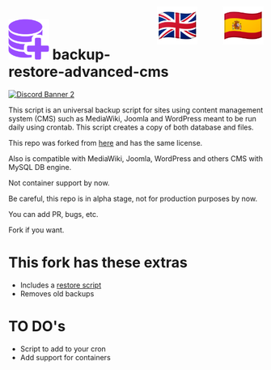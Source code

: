 <a href="https://github.com/techshareroom/backup-restore-advanced-cms/blob/master/READMEesES.md" target="_blank"><img src="https://github.com/techshareroom/resources/raw/main/images/languages/spain.png" width="80" img align="right"></a>
<a href="https://github.com/techshareroom/backup-restore-advanced-cms" target="_blank"><img src="https://github.com/techshareroom/resources/raw/main/images/languages/united-kingdom.png" width="80" style="vertical-align:middle;margin:0px 50px" img align="right"></a>

<img src="https://github.com/techshareroom/resources/raw/main/images/backup-restore-advanced-cms.png" width="80"> backup-restore-advanced-cms
=============================================

<a href="https://discord.gg/hbAHGSYGfs">
<img src="https://discordapp.com/api/guilds/750051000664064141/widget.png?style=banner2" alt="Discord Banner 2"/>
</a>

This script is an universal backup script for sites using content management system (CMS) such as MediaWiki, Joomla and WordPress meant to be run daily using crontab. This script creates a copy of both database and files.

This repo was forked from [here](https://github.com/erkkimon/backup-advanced) and has the same license.

Also is compatible with MediaWiki, Joomla, WordPress and others CMS with MySQL DB engine.

Not container support by now.

Be careful, this repo is in alpha stage, not for production purposes by now.

You can add PR, bugs, etc.

Fork if you want.

This fork has these extras
=============================================

* Includes a [restore script](https://github.com/TechShareRoom/backup-restore-advanced-cms/blob/master/restore-advanced.sh) 
* Removes old backups

TO DO's
=============================================

* Script to add to your cron
* Add support for containers